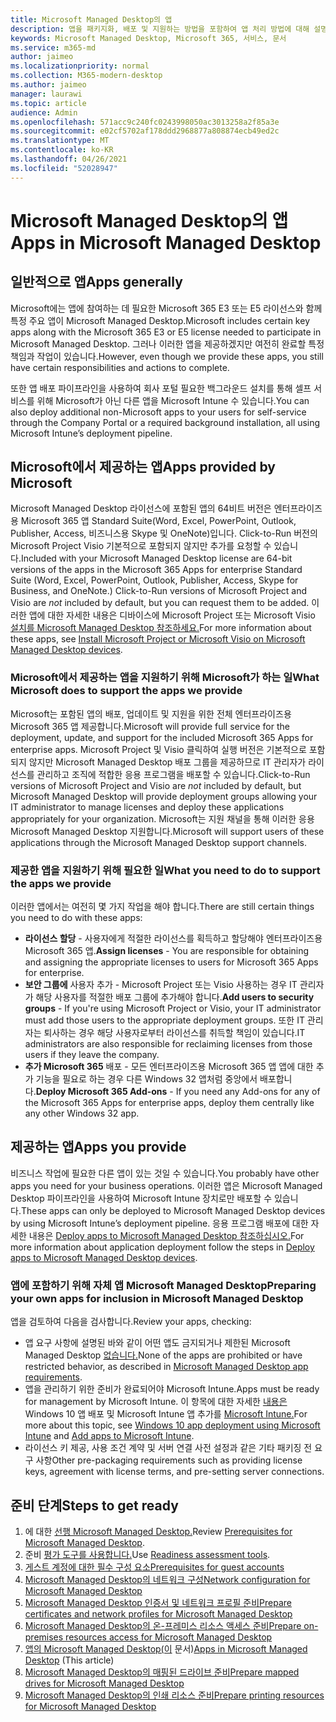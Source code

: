 ```yaml
---
title: Microsoft Managed Desktop의 앱
description: 앱을 패키지화, 배포 및 지원하는 방법을 포함하여 앱 처리 방법에 대해 설명
keywords: Microsoft Managed Desktop, Microsoft 365, 서비스, 문서
ms.service: m365-md
author: jaimeo
ms.localizationpriority: normal
ms.collection: M365-modern-desktop
ms.author: jaimeo
manager: laurawi
ms.topic: article
audience: Admin
ms.openlocfilehash: 571acc9c240fc0243998050ac3013258a2f85a3e
ms.sourcegitcommit: e02cf5702af178ddd2968877a808874ecb49ed2c
ms.translationtype: MT
ms.contentlocale: ko-KR
ms.lasthandoff: 04/26/2021
ms.locfileid: "52028947"
---
```

# <a name="apps-in-microsoft-managed-desktop"></a><span data-ttu-id="6ceb5-104">Microsoft Managed Desktop의 앱</span><span class="sxs-lookup"><span data-stu-id="6ceb5-104">Apps in Microsoft Managed Desktop</span></span>

<!--This topic is the target for 2 "Learn more" links in the Admin Portal (aka.ms/app-overview;app-package); also target for link from Online resources (aka.ms/app-overviewmmd-app-prep) do not delete.-->

<!--Applications: supported/onboard/deployment -->
 
## <a name="apps-generally"></a><span data-ttu-id="6ceb5-105">일반적으로 앱</span><span class="sxs-lookup"><span data-stu-id="6ceb5-105">Apps generally</span></span>

<span data-ttu-id="6ceb5-106">Microsoft에는 앱에 참여하는 데 필요한 Microsoft 365 E3 또는 E5 라이선스와 함께 특정 주요 앱이 Microsoft Managed Desktop.</span><span class="sxs-lookup"><span data-stu-id="6ceb5-106">Microsoft includes certain key apps along with the Microsoft 365 E3 or E5 license needed to participate in Microsoft Managed Desktop.</span></span> <span data-ttu-id="6ceb5-107">그러나 이러한 앱을 제공하겠지만 여전히 완료할 특정 책임과 작업이 있습니다.</span><span class="sxs-lookup"><span data-stu-id="6ceb5-107">However, even though we provide these apps, you still have certain responsibilities and actions to complete.</span></span>

<span data-ttu-id="6ceb5-108">또한 앱 배포 파이프라인을 사용하여 회사 포털 필요한 백그라운드 설치를 통해 셀프 서비스를 위해 Microsoft가 아닌 다른 앱을 Microsoft Intune 수 있습니다.</span><span class="sxs-lookup"><span data-stu-id="6ceb5-108">You can also deploy additional non-Microsoft apps to your users for self-service through the Company Portal or a required background installation, all using Microsoft Intune’s deployment pipeline.</span></span> 

## <a name="apps-provided-by-microsoft"></a><span data-ttu-id="6ceb5-109">Microsoft에서 제공하는 앱</span><span class="sxs-lookup"><span data-stu-id="6ceb5-109">Apps provided by Microsoft</span></span>

<span data-ttu-id="6ceb5-110">Microsoft Managed Desktop 라이선스에 포함된 앱의 64비트 버전은 엔터프라이즈용 Microsoft 365 앱 Standard Suite(Word, Excel, PowerPoint, Outlook, Publisher, Access, 비즈니스용 Skype 및 OneNote)입니다. Click-to-Run 버전의 Microsoft Project Visio 기본적으로 포함되지 않지만  추가를 요청할 수 있습니다.</span><span class="sxs-lookup"><span data-stu-id="6ceb5-110">Included with your Microsoft Managed Desktop license are 64-bit versions of the apps in the Microsoft 365 Apps for enterprise Standard Suite (Word, Excel, PowerPoint, Outlook, Publisher, Access, Skype for Business, and OneNote.) Click-to-Run versions of Microsoft Project and Visio are *not* included by default, but you can request them to be added.</span></span> <span data-ttu-id="6ceb5-111">이러한 앱에 대한 자세한 내용은 디바이스에 Microsoft Project 또는 Microsoft Visio [설치를 Microsoft Managed Desktop 참조하세요.](../get-started/project-visio.md)</span><span class="sxs-lookup"><span data-stu-id="6ceb5-111">For more information about these apps, see [Install Microsoft Project or Microsoft Visio on Microsoft Managed Desktop devices](../get-started/project-visio.md).</span></span>

### <a name="what-microsoft-does-to-support-the-apps-we-provide"></a><span data-ttu-id="6ceb5-112">Microsoft에서 제공하는 앱을 지원하기 위해 Microsoft가 하는 일</span><span class="sxs-lookup"><span data-stu-id="6ceb5-112">What Microsoft does to support the apps we provide</span></span>

<span data-ttu-id="6ceb5-113">Microsoft는 포함된 앱의 배포, 업데이트 및 지원을 위한 전체 엔터프라이즈용 Microsoft 365 앱 제공합니다.</span><span class="sxs-lookup"><span data-stu-id="6ceb5-113">Microsoft will provide full service for the deployment, update, and support for the included Microsoft 365 Apps for enterprise apps.</span></span> <span data-ttu-id="6ceb5-114">Microsoft Project 및 Visio 클릭하여 실행 버전은 기본적으로 포함되지  않지만 Microsoft Managed Desktop 배포 그룹을 제공하므로 IT 관리자가 라이선스를 관리하고 조직에 적합한 응용 프로그램을 배포할 수 있습니다.</span><span class="sxs-lookup"><span data-stu-id="6ceb5-114">Click-to-Run versions of Microsoft Project and Visio are *not* included by default, but Microsoft Managed Desktop will provide deployment groups allowing your IT administrator to manage licenses and deploy these applications appropriately for your organization.</span></span> <span data-ttu-id="6ceb5-115">Microsoft는 지원 채널을 통해 이러한 응용 Microsoft Managed Desktop 지원합니다.</span><span class="sxs-lookup"><span data-stu-id="6ceb5-115">Microsoft will support users of these applications through the Microsoft Managed Desktop support channels.</span></span>

### <a name="what-you-need-to-do-to-support-the-apps-we-provide"></a><span data-ttu-id="6ceb5-116">제공한 앱을 지원하기 위해 필요한 일</span><span class="sxs-lookup"><span data-stu-id="6ceb5-116">What you need to do to support the apps we provide</span></span>

<span data-ttu-id="6ceb5-117">이러한 앱에서는 여전히 몇 가지 작업을 해야 합니다.</span><span class="sxs-lookup"><span data-stu-id="6ceb5-117">There are still certain things you need to do with these apps:</span></span>

- <span data-ttu-id="6ceb5-118">**라이선스 할당** - 사용자에게 적절한 라이선스를 획득하고 할당해야 엔터프라이즈용 Microsoft 365 앱.</span><span class="sxs-lookup"><span data-stu-id="6ceb5-118">**Assign licenses** - You are responsible for obtaining and assigning the appropriate licenses to users for Microsoft 365 Apps for enterprise.</span></span>
- <span data-ttu-id="6ceb5-119">**보안 그룹에** 사용자 추가 - Microsoft Project 또는 Visio 사용하는 경우 IT 관리자가 해당 사용자를 적절한 배포 그룹에 추가해야 합니다.</span><span class="sxs-lookup"><span data-stu-id="6ceb5-119">**Add users to security groups** - If you're using Microsoft Project or Visio, your IT administrator must add those users to the appropriate deployment groups.</span></span> <span data-ttu-id="6ceb5-120">또한 IT 관리자는 퇴사하는 경우 해당 사용자로부터 라이선스를 취득할 책임이 있습니다.</span><span class="sxs-lookup"><span data-stu-id="6ceb5-120">IT administrators are also responsible for reclaiming licenses from those users if they leave the company.</span></span>
- <span data-ttu-id="6ceb5-121">**추가 Microsoft 365** 배포 - 모든 엔터프라이즈용 Microsoft 365 앱 앱에 대한 추가 기능을 필요로 하는 경우 다른 Windows 32 앱처럼 중앙에서 배포합니다.</span><span class="sxs-lookup"><span data-stu-id="6ceb5-121">**Deploy Microsoft 365 Add-ons** - If you need any Add-ons for any of the Microsoft 365 Apps for enterprise apps, deploy them centrally like any other Windows 32 app.</span></span> 

## <a name="apps-you-provide"></a><span data-ttu-id="6ceb5-122">제공하는 앱</span><span class="sxs-lookup"><span data-stu-id="6ceb5-122">Apps you provide</span></span>

<span data-ttu-id="6ceb5-123">비즈니스 작업에 필요한 다른 앱이 있는 것일 수 있습니다.</span><span class="sxs-lookup"><span data-stu-id="6ceb5-123">You probably have other apps you need for your business operations.</span></span> <span data-ttu-id="6ceb5-124">이러한 앱은 Microsoft Managed Desktop 파이프라인을 사용하여 Microsoft Intune 장치로만 배포할 수 있습니다.</span><span class="sxs-lookup"><span data-stu-id="6ceb5-124">These apps can only be deployed to Microsoft Managed Desktop devices by using Microsoft Intune’s deployment pipeline.</span></span> <span data-ttu-id="6ceb5-125">응용 프로그램 배포에 대한 자세한 내용은 [Deploy apps to Microsoft Managed Desktop 참조하십시오.](../get-started/deploy-apps.md)</span><span class="sxs-lookup"><span data-stu-id="6ceb5-125">For more information about application deployment follow the steps in [Deploy apps to Microsoft Managed Desktop devices](../get-started/deploy-apps.md).</span></span>

### <a name="preparing-your-own-apps-for-inclusion-in-microsoft-managed-desktop"></a><span data-ttu-id="6ceb5-126">앱에 포함하기 위해 자체 앱 Microsoft Managed Desktop</span><span class="sxs-lookup"><span data-stu-id="6ceb5-126">Preparing your own apps for inclusion in Microsoft Managed Desktop</span></span>
<span data-ttu-id="6ceb5-127">앱을 검토하여 다음을 검사합니다.</span><span class="sxs-lookup"><span data-stu-id="6ceb5-127">Review your apps, checking:</span></span>

- <span data-ttu-id="6ceb5-128">앱 요구 사항에 설명된 바와 같이 어떤 앱도 금지되거나 제한된 Microsoft Managed Desktop [없습니다.](../service-description/mmd-app-requirements.md)</span><span class="sxs-lookup"><span data-stu-id="6ceb5-128">None of the apps are prohibited or have restricted behavior, as described in [Microsoft Managed Desktop app requirements](../service-description/mmd-app-requirements.md).</span></span>
- <span data-ttu-id="6ceb5-129">앱을 관리하기 위한 준비가 완료되어야 Microsoft Intune.</span><span class="sxs-lookup"><span data-stu-id="6ceb5-129">Apps must be ready for management by Microsoft Intune.</span></span> <span data-ttu-id="6ceb5-130">이 항목에 대한 자세한 [내용은](/intune/apps-windows-10-app-deploy) Windows 10 앱 배포 및 Microsoft Intune 앱 추가를 [Microsoft Intune.](/intune/apps-add)</span><span class="sxs-lookup"><span data-stu-id="6ceb5-130">For more about this topic, see [Windows 10 app deployment using Microsoft Intune](/intune/apps-windows-10-app-deploy) and [Add apps to Microsoft Intune](/intune/apps-add).</span></span>
- <span data-ttu-id="6ceb5-131">라이선스 키 제공, 사용 조건 계약 및 서버 연결 사전 설정과 같은 기타 패키징 전 요구 사항</span><span class="sxs-lookup"><span data-stu-id="6ceb5-131">Other pre-packaging requirements such as providing license keys, agreement with license terms, and pre-setting server connections.</span></span>

## <a name="steps-to-get-ready"></a><span data-ttu-id="6ceb5-132">준비 단계</span><span class="sxs-lookup"><span data-stu-id="6ceb5-132">Steps to get ready</span></span>

1. <span data-ttu-id="6ceb5-133">에 대한 [선행 Microsoft Managed Desktop.](prerequisites.md)</span><span class="sxs-lookup"><span data-stu-id="6ceb5-133">Review [Prerequisites for Microsoft Managed Desktop](prerequisites.md).</span></span>
2. <span data-ttu-id="6ceb5-134">준비 [평가 도구를 사용합니다.](readiness-assessment-tool.md)</span><span class="sxs-lookup"><span data-stu-id="6ceb5-134">Use [Readiness assessment tools](readiness-assessment-tool.md).</span></span>
3. [<span data-ttu-id="6ceb5-135">게스트 계정에 대한 필수 구성 요소</span><span class="sxs-lookup"><span data-stu-id="6ceb5-135">Prerequisites for guest accounts</span></span>](guest-accounts.md)
4. [<span data-ttu-id="6ceb5-136">Microsoft Managed Desktop의 네트워크 구성</span><span class="sxs-lookup"><span data-stu-id="6ceb5-136">Network configuration for Microsoft Managed Desktop</span></span>](network.md)
5. [<span data-ttu-id="6ceb5-137">Microsoft Managed Desktop 인증서 및 네트워크 프로필 준비</span><span class="sxs-lookup"><span data-stu-id="6ceb5-137">Prepare certificates and network profiles for Microsoft Managed Desktop</span></span>](certs-wifi-lan.md)
6. [<span data-ttu-id="6ceb5-138">Microsoft Managed Desktop의 온-프레미스 리소스 액세스 준비</span><span class="sxs-lookup"><span data-stu-id="6ceb5-138">Prepare on-premises resources access for Microsoft Managed Desktop</span></span>](authentication.md)
7. <span data-ttu-id="6ceb5-139">[앱의 Microsoft Managed Desktop(이](apps.md) 문서)</span><span class="sxs-lookup"><span data-stu-id="6ceb5-139">[Apps in Microsoft Managed Desktop](apps.md) (This article)</span></span>
8. [<span data-ttu-id="6ceb5-140">Microsoft Managed Desktop의 매핑된 드라이브 준비</span><span class="sxs-lookup"><span data-stu-id="6ceb5-140">Prepare mapped drives for Microsoft Managed Desktop</span></span>](mapped-drives.md)
9. [<span data-ttu-id="6ceb5-141">Microsoft Managed Desktop의 인쇄 리소스 준비</span><span class="sxs-lookup"><span data-stu-id="6ceb5-141">Prepare printing resources for Microsoft Managed Desktop</span></span>](printing.md)
